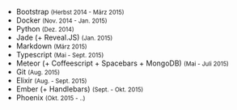 - Bootstrap <small>(Herbst 2014 - März 2015)</small>
- Docker <small>(Nov. 2014 - Jan. 2015)</small>
- Python <small>(Dez. 2014)</small>
- Jade (+ Reveal.JS) <small>(Jan. 2015)</small>
- Markdown <small>(März 2015)</small>
- Typescript <small>(Mai - Sept. 2015)</small>
- Meteor (+ Coffeescript + Spacebars + MongoDB) <small>(Mai - Juli 2015)</small>
- Git <small>(Aug. 2015)</small>
- Elixir <small>(Aug. - Sept. 2015)</small>
- Ember (+ Handlebars) <small>(Sept. - Okt. 2015)</small>
- Phoenix <small>(Okt. 2015 - ..)</small>
